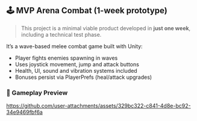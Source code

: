 ## 🕹️ MVP Arena Combat (1-week prototype)

> This project is a minimal viable product developed in **just one week**, including a technical test phase.

It’s a wave-based melee combat game built with Unity:
- Player fights enemies spawning in waves
- Uses joystick movement, jump and attack buttons
- Health, UI, sound and vibration systems included
- Bonuses persist via PlayerPrefs (heal/attack upgrades)

### 🎥 Gameplay Preview


https://github.com/user-attachments/assets/329bc322-c841-4d8e-bc92-34e9469fbf6a

